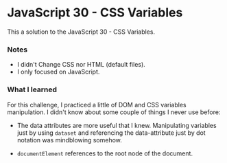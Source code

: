 # JavaScript 30 -  CSS Variables

This a solution to the JavaScript 30 - CSS Variables.

### Notes

- I didn't Change CSS nor HTML (default files).
- I only focused on JavaScript.

### What I learned

For this challenge, I practiced a little of DOM and CSS variables manipulation. I didn't know about some couple of things I never use before:

- The data attributes are more useful that I knew. Manipulating variables just by using ```dataset``` and referencing the data-attribute just by dot notation was mindblowing somehow.

- ```documentElement``` references to the root node of the document.